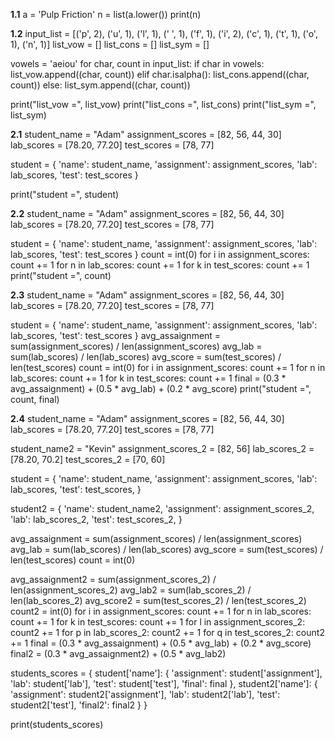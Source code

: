 **1.1**
a = 'Pulp Friction'
n = list(a.lower())
print(n)

**1.2**
input_list = [('p', 2), ('u', 1), ('l', 1), (' ', 1), ('f', 1), ('i', 2), ('c', 1), ('t', 1), ('o', 1), ('n', 1)]
list_vow = []
list_cons = []
list_sym = []

vowels = 'aeiou'
for char, count in input_list:
    if char in vowels:
        list_vow.append((char, count))
    elif char.isalpha():
        list_cons.append((char, count))
    else:
        list_sym.append((char, count))

print("list_vow =", list_vow)
print("list_cons =", list_cons)
print("list_sym =", list_sym)

**2.1**
student_name = "Adam"
assignment_scores = [82, 56, 44, 30]
lab_scores = [78.20, 77.20]
test_scores = [78, 77]

student = {
    'name': student_name,
    'assignment': assignment_scores,
    'lab': lab_scores,
    'test': test_scores
}

print("student =", student)

**2.2**
student_name = "Adam"
assignment_scores = [82, 56, 44, 30]
lab_scores = [78.20, 77.20]
test_scores = [78, 77]

student = {
    'name': student_name,
    'assignment': assignment_scores,
    'lab': lab_scores,
    'test': test_scores
}
count = int(0)
for i in assignment_scores:
    count += 1
for n in lab_scores:
    count += 1
for k in test_scores:
    count += 1
print("student =", count)


**2.3**
student_name = "Adam"
assignment_scores = [82, 56, 44, 30]
lab_scores = [78.20, 77.20]
test_scores = [78, 77]

student = {
    'name': student_name,
    'assignment': assignment_scores,
    'lab': lab_scores,
    'test': test_scores
}
avg_assaignment = sum(assignment_scores) / len(assignment_scores)
avg_lab = sum(lab_scores) / len(lab_scores)
avg_score = sum(test_scores) / len(test_scores)
count = int(0)
for i in assignment_scores:
    count += 1
for n in lab_scores:
    count += 1
for k in test_scores:
    count += 1
final = (0.3 * avg_assaignment) + (0.5 * avg_lab) + (0.2 * avg_score)
print("student =", count, final)

**2.4**
student_name = "Adam"
assignment_scores = [82, 56, 44, 30]
lab_scores = [78.20, 77.20]
test_scores = [78, 77]

student_name2 = "Kevin"
assignment_scores_2 = [82, 56]
lab_scores_2 = [78.20, 70.2]
test_scores_2 = [70, 60]

student = {
    'name': student_name,
    'assignment': assignment_scores,
    'lab': lab_scores,
    'test': test_scores,
}

student2 = {
    'name': student_name2,
    'assignment': assignment_scores_2,
    'lab': lab_scores_2,
    'test': test_scores_2,
}

avg_assaignment = sum(assignment_scores) / len(assignment_scores)
avg_lab = sum(lab_scores) / len(lab_scores)
avg_score = sum(test_scores) / len(test_scores)
count = int(0)

avg_assaignment2 = sum(assignment_scores_2) / len(assignment_scores_2)
avg_lab2 = sum(lab_scores_2) / len(lab_scores_2)
avg_score2 = sum(test_scores_2) / len(test_scores_2)
count2 = int(0)
for i in assignment_scores:
    count += 1
for n in lab_scores:
    count += 1
for k in test_scores:
    count += 1
for l in assignment_scores_2:
    count2 += 1
for p in lab_scores_2:
    count2 += 1
for q in test_scores_2:
    count2 += 1
final = (0.3 * avg_assaignment) + (0.5 * avg_lab) + (0.2 * avg_score)
final2 = (0.3 * avg_assaignment2) + (0.5 * avg_lab2)

students_scores = {
    student['name']: {
        'assignment': student['assignment'],
        'lab': student['lab'],
        'test': student['test'],
        'final': final
    },
    student2['name']: {
        'assignment': student2['assignment'],
        'lab': student2['lab'],
        'test': student2['test'],
        'final2': final2
    }
}

print(students_scores)
